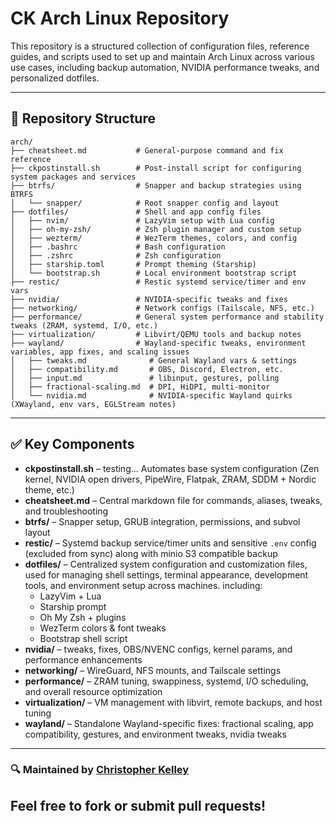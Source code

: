 # CK Arch Linux Repository

This repository is a structured collection of configuration files, reference guides, and scripts used to set up and maintain Arch Linux across various use cases, including backup automation, NVIDIA performance tweaks, and personalized dotfiles.

---

## 📂 Repository Structure

```
arch/
├── cheatsheet.md           # General-purpose command and fix reference
├── ckpostinstall.sh        # Post-install script for configuring system packages and services
├── btrfs/                  # Snapper and backup strategies using BTRFS
│   └── snapper/            # Root snapper config and layout
├── dotfiles/               # Shell and app config files
│   ├── nvim/               # LazyVim setup with Lua config
│   ├── oh-my-zsh/          # Zsh plugin manager and custom setup
│   ├── wezterm/            # WezTerm themes, colors, and config
│   ├── .bashrc             # Bash configuration
│   ├── .zshrc              # Zsh configuration
│   ├── starship.toml       # Prompt theming (Starship)
│   └── bootstrap.sh        # Local environment bootstrap script
├── restic/                 # Restic systemd service/timer and env vars
├── nvidia/                 # NVIDIA-specific tweaks and fixes
├── networking/             # Network configs (Tailscale, NFS, etc.)
├── performance/            # General system performance and stability tweaks (ZRAM, systemd, I/O, etc.)
├── virtualization/         # Libvirt/QEMU tools and backup notes
├── wayland/                # Wayland-specific tweaks, environment variables, app fixes, and scaling issues
│   ├── tweaks.md              # General Wayland vars & settings
│   ├── compatibility.md       # OBS, Discord, Electron, etc.
│   ├── input.md               # libinput, gestures, polling
│   ├── fractional-scaling.md  # DPI, HiDPI, multi-monitor
│   └── nvidia.md              # NVIDIA-specific Wayland quirks (XWayland, env vars, EGLStream notes)
```

---

## ✅ Key Components

- **ckpostinstall.sh** – testing... Automates base system configuration (Zen kernel, NVIDIA open drivers, PipeWire, Flatpak, ZRAM, SDDM + Nordic theme, etc.)
- **cheatsheet.md** – Central markdown file for commands, aliases, tweaks, and troubleshooting
- **btrfs/** – Snapper setup, GRUB integration, permissions, and subvol layout
- **restic/** – Systemd backup service/timer units and sensitive `.env` config (excluded from sync) along with minio S3 compatible backup
- **dotfiles/** – Centralized system configuration and customization files, used for managing shell settings, terminal appearance, development tools, and environment setup across machines. including:
  - LazyVim + Lua
  - Starship prompt
  - Oh My Zsh + plugins
  - WezTerm colors & font tweaks
  - Bootstrap shell script
- **nvidia/** – tweaks, fixes, OBS/NVENC configs, kernel params, and performance enhancements
- **networking/** – WireGuard, NFS mounts, and Tailscale settings
- **performance/** – ZRAM tuning, swappiness, systemd, I/O scheduling, and overall resource optimization
- **virtualization/** – VM management with libvirt, remote backups, and host tuning
- **wayland/** – Standalone Wayland-specific fixes: fractional scaling, app compatibility, gestures, and environment tweaks, nvidia tweaks
---
### 🔍 Maintained by [Christopher Kelley](https://github.com/Christopherkelley89)  
Feel free to fork or submit pull requests!
---

